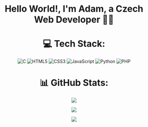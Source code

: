 <div style="text-align: center">
<h1>Hello World!, I'm Adam, a Czech Web Developer 👋🏼</h1>

# 💻 Tech Stack:
![C](https://img.shields.io/badge/c-%2300599C.svg?style=for-the-badge&logo=c&logoColor=white) ![HTML5](https://img.shields.io/badge/html5-%23E34F26.svg?style=for-the-badge&logo=html5&logoColor=white) ![CSS3](https://img.shields.io/badge/css3-%231572B6.svg?style=for-the-badge&logo=css3&logoColor=white) ![JavaScript](https://img.shields.io/badge/javascript-%23323330.svg?style=for-the-badge&logo=javascript&logoColor=%23F7DF1E) ![Python](https://img.shields.io/badge/python-3670A0?style=for-the-badge&logo=python&logoColor=ffdd54) ![PHP](https://img.shields.io/badge/php-%23777BB4.svg?style=for-the-badge&logo=php&logoColor=white)

# 📊 GitHub Stats:
![](https://github-readme-stats.vercel.app/api?username=A7d4m&theme=catppuccin_mocha&hide_border=false&include_all_commits=true&count_private=true)<br/>

![](https://nirzak-streak-stats.vercel.app/?user=A7d4m&theme=catppuccin_mocha&hide_border=false)<br/>

![](https://github-readme-stats.vercel.app/api/top-langs/?username=A7d4m&theme=catppuccin_mocha&hide_border=false&include_all_commits=true&count_private=true&layout=compact)
</div>
